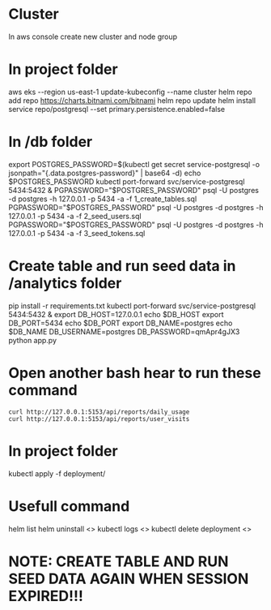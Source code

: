 # Cluster
In aws console create new cluster and node group 


# In project folder
aws eks --region us-east-1 update-kubeconfig --name cluster
helm repo add repo https://charts.bitnami.com/bitnami
helm repo update
helm install service repo/postgresql --set primary.persistence.enabled=false


# In /db folder
export POSTGRES_PASSWORD=$(kubectl get secret service-postgresql -o jsonpath="{.data.postgres-password}" | base64 -d)
echo $POSTGRES_PASSWORD
kubectl port-forward svc/service-postgresql 5434:5432 &
PGPASSWORD="$POSTGRES_PASSWORD" psql -U postgres -d postgres -h 127.0.0.1 -p 5434 -a -f 1_create_tables.sql
PGPASSWORD="$POSTGRES_PASSWORD" psql -U postgres -d postgres -h 127.0.0.1 -p 5434 -a -f 2_seed_users.sql
PGPASSWORD="$POSTGRES_PASSWORD" psql -U postgres -d postgres -h 127.0.0.1 -p 5434 -a -f 3_seed_tokens.sql


# Create table and run seed data in /analytics folder
pip install -r requirements.txt
kubectl port-forward svc/service-postgresql 5434:5432 &
export DB_HOST=127.0.0.1
echo $DB_HOST
export DB_PORT=5434
echo $DB_PORT
export DB_NAME=postgres
echo $DB_NAME
DB_USERNAME=postgres DB_PASSWORD=qmApr4gJX3 python app.py
# Open another bash hear to run these command
    curl http://127.0.0.1:5153/api/reports/daily_usage
    curl http://127.0.0.1:5153/api/reports/user_visits


# In project folder
kubectl apply -f deployment/


# Usefull command
helm list
helm uninstall <<name>>
kubectl logs <<pod-name>>
kubectl delete deployment <<name>>

# NOTE: CREATE TABLE AND RUN SEED DATA AGAIN WHEN SESSION EXPIRED!!!
